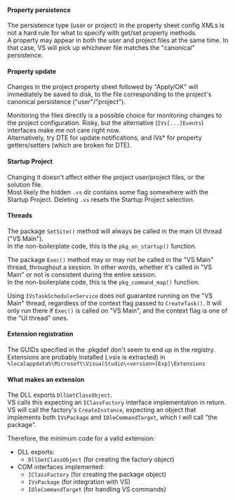 #### Property persistence 

The persistence type (user or project) in the property sheet config XMLs is not a hard rule for what to specify with 
get/set property methods.  
A property may appear in both the user and project files at the same time. In that case, VS will pick up whichever
file matches the "canonical" persistence.

#### Property update

Changes in the project property sheet followed by "Apply/OK" will immediately be saved to disk, to the file 
corresponding to the project's canonical persistence ("user"/"project").  

Monitoring the files directly is a possible choice for monitoring changes to the project configuration. 
Risky, but the alternative (`IVs[...]Events`) interfaces make me not care right now.  
Alternatively, try DTE for update notifications, and IVs* for property getters/setters (which are broken for DTE).

#### Startup Project

Changing it doesn't affect either the project user/project files, or the solution file.  
Most likely the hidden `.vs` dir contains some flag somewhere with the Startup Project. 
Deleting `.vs` resets the Startup Project selection.

#### Threads

The package `SetSite()` method will always be called in the main UI thread ("VS Main").  
In the non-boilerplate code, this is the `pkg_on_startup()` function. 

The package `Exec()` method may or may not be called in the "VS Main" thread, throughout a session. 
In other words, whether it's called in "VS Main" or not is consistent during the entire session.  
In the non-boilerplate code, this is the `pkg_command_map()` function. 

Using `IVsTaskSchedulerService` does not guarantee running on the "VS Main" thread, regardless of the context flag
passed to `CreateTask()`. 
It will only run there if `Exec()` is called on "VS Main", and the context flag is one of the "UI thread" ones. 

#### Extension registration

The GUIDs specified in the .pkgdef don't seem to end up in the registry.  
Extensions are probably installed (.vsix is extracted) in `%localappdata%\Microsoft\VisualStudio\<version>[Exp]\Extensions`

#### What makes an extension

The DLL exports `DllGetClassObject`.  
VS calls this expecting an `IClassFactory` interface implementation in return.  
VS will call the factory's `CreateInstance`, expecting an object that implements both `IVsPackage` and `IOleCommandTarget`, which I will call "the package".

Therefore, the minimum code for a valid extension:
- DLL exports:
  - `DllGetClassObject` (for creating the factory object)
- COM interfaces implemented:
  - `IClassFactory` (for creating the package object)
  - `IVsPackage` (for integration with VS)
  - `IOleCommandTarget` (for handling VS commands)